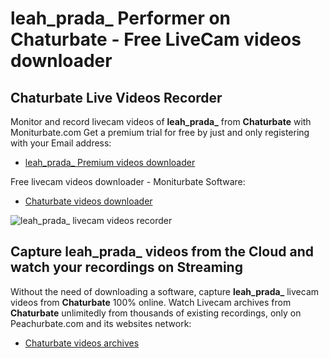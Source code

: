 # leah_prada_ Performer on Chaturbate - Free LiveCam videos downloader

## Chaturbate Live Videos Recorder

Monitor and record livecam videos of **leah_prada_** from **Chaturbate** with Moniturbate.com
Get a premium trial for free by just and only registering with your Email address:
* [leah_prada_ Premium videos downloader](https://moniturbate.com/request-demo-licence-key.html)

Free livecam videos downloader - Moniturbate Software:
* [Chaturbate videos downloader](https://moniturbate.com/moniturbate-download-software.html)

![leah_prada_ livecam videos recorder](https://peachurnet.com/templates/moniturbate-software.png)


## Capture leah_prada_ videos from the Cloud and watch your recordings on Streaming

Without the need of downloading a software, capture **leah_prada_** livecam videos from **Chaturbate** 100% online.
Watch Livecam archives from **Chaturbate** unlimitedly from thousands of existing recordings, only on Peachurbate.com and its websites network:
* [Chaturbate videos archives](https://peachurnet.com/)